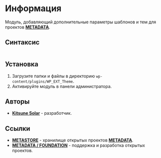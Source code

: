 # Информация

Модуль, добавляющий дополнительные параметры шаблонов и тем для проектов [**METADATA**](https://metadata.foundation/).

## Синтаксис

```

```

## Установка

1. Загрузите папки и файлы в директорию `wp-content/plugins/WP_EXT_Theme`.
2. Активируйте модуль в панели администратора.

## Авторы

- [**Kitsune Solar**](https://kitsune.solar/) - разработчик.

## Ссылки

- [**METASTORE**](https://metastore.pro/) - хранилище открытых проектов [**METADATA**](https://metadata.foundation/).
- [**METADATA / FOUNDATION**](https://metadata.foundation/) - поддержка и разработка открытых проектов.
